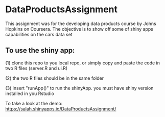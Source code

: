 # DataProductsAssignment
This assignment was for the developing data products course by Johns Hopkins on Coursera. 
The objective is to show off some of shiny apps capabilities on the cars data set

## To use the shiny app:

(1) clone this repo to you local repo, or simply copy and paste the code in two R files (server.R and ui.R)

(2) the two R files should be in the same folder

(3) insert "runApp()" to run the shinyApp. you must have shiny version installed in you Rstudio

To take a look at the demo:
https://salah.shinyapps.io/DataProductsAssignment/
